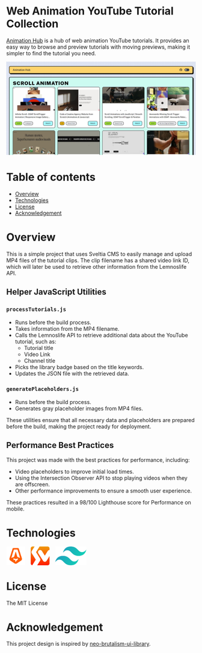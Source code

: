 # Web Animation YouTube Tutorial Collection

[Animation Hub](https://animationhub.site/) is a hub of web animation YouTube tutorials. It provides an easy way to browse and preview tutorials with moving previews, making it simpler to find the tutorial you need.

![demo-jpg](./public/og-image.jpg)

# Table of contents

- [Overview](#overview)
- [Technologies](#technologies)
- [License](#license)
- [Acknowledgement](#acknowledgement)


# Overview

This is a simple project that uses Sveltia CMS to easily manage and upload MP4 files of the tutorial clips. The clip filename has a shared video link ID, which will later be used to retrieve other information from the Lemnoslife API.

## Helper JavaScript Utilities

### `processTutorials.js`
- Runs before the build process.
- Takes information from the MP4 filename.
- Calls the Lemnoslife API to retrieve additional data about the YouTube tutorial, such as:
  - Tutorial title
  - Video Link
  - Channel title
- Picks the library badge based on the title keywords.
- Updates the JSON file with the retrieved data.

### `generatePlaceholders.js`
- Runs before the build process.
- Generates gray placeholder images from MP4 files.

These utilities ensure that all necessary data and placeholders are prepared before the build, making the project ready for deployment.

## Performance Best Practices

This project was made with the best practices for performance, including:
- Video placeholders to improve initial load times.
- Using the Intersection Observer API to stop playing videos when they are offscreen.
- Other performance improvements to ensure a smooth user experience.

These practices resulted in a 98/100 Lighthouse score for Performance on mobile.


# Technologies

<div style="display: flex; align-items: center; gap: 15px; line-height: 0;">
  <a href="https://astro.build/" target="_blank" style="color: transparent; text-decoration: none;">
    <img height="50" alt="astro-logo" src="./public/astro.svg" />
  </a>
  <a href="https://github.com/sveltia" target="_blank" style="color: transparent; text-decoration: none;">
    <img height="50" alt="sveltia-logo" src="./public/sveltia.png" />
  </a>
  <a href="https://tailwindcss.com/" target="_blank" style="color: transparent; text-decoration: none;">
    <img height="50" alt="tailwind-css-logo" src="./public/tailwindcss.svg" />
  </a>
</div>

# License

The MIT License

# Acknowledgement

This project design is inspired by [neo-brutalism-ui-library](https://github.com/marieooq/neo-brutalism-ui-library/tree/main).